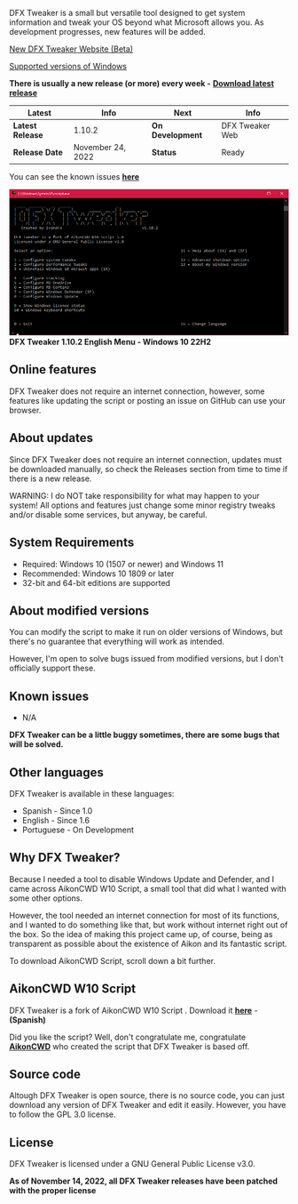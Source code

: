 DFX Tweaker is a small but versatile tool designed to get system information and tweak your OS beyond what Microsoft allows you. As development progresses, new features will be added.

[New DFX Tweaker Website (Beta)](https://ivandfx.github.io/DFXTweaker)

[Supported versions of Windows](https://github.com/ivandfx/DFXTweaker#system-requirements)

**There is usually a new release (or more) every week -** [**Download latest release**](https://github.com/ivandfx/DFXTweaker/releases/download/1.10.2/DFXTweaker1.10.2.vbs)

|Latest|Info|Next|Info|
|---|---|---|---|
|**Latest Release**|1.10.2|**On Development**|DFX Tweaker Web|
|**Release Date**|November 24, 2022|**Status**|Ready|

You can see the known issues [**here**](https://github.com/ivandfx/DFXTweaker#known-issues)

![](https://raw.githubusercontent.com/ivandfx/DFXTweaker/dfxtweakerweb/images/1.10.2en.png)
**DFX Tweaker 1.10.2 English Menu - Windows 10 22H2**

## Online features
DFX Tweaker does not require an internet connection, however, some features like updating the script or posting an issue on GitHub can use your browser.

## About updates
Since DFX Tweaker does not require an internet connection, updates must be downloaded manually, so check the Releases section from time to time if there is a new release.

WARNING: I do NOT take responsibility for what may happen to your system! All options and features just change some minor registry tweaks and/or disable some services, but anyway, be careful.

## System Requirements
- Required: Windows 10 (1507 or newer) and Windows 11
- Recommended: Windows 10 1809 or later
- 32-bit and 64-bit editions are supported

## About modified versions
You can modify the script to make it run on older versions of Windows, but there's no guarantee that everything will work as intended.

However, I'm open to solve bugs issued from modified versions, but I don't officially support these.

## Known issues
- N/A

**DFX Tweaker can be a little buggy sometimes, there are some bugs that will be solved.**

## Other languages
DFX Tweaker is available in these languages:
- Spanish - Since 1.0
- English - Since 1.6
- Portuguese - On Development

## Why DFX Tweaker?
Because I needed a tool to disable Windows Update and Defender, and I came across AikonCWD W10 Script, a small tool that did what I wanted with some other options.

However, the tool needed an internet connection for most of its functions, and I wanted to do something like that, but work without internet right out of the box. So the idea of making this project came up, of course, being as transparent as possible about the existence of Aikon and its fantastic script.

To download AikonCWD Script, scroll down a bit further.

## AikonCWD W10 Script
DFX Tweaker is a fork of AikonCWD W10 Script . Download it [**here**](https://github.com/aikoncwd/win10script) - **(Spanish)**

Did you like the script? Well, don't congratulate me, congratulate [**AikonCWD**](https://github.com/aikoncwd) who created the script that DFX Tweaker is based off.

## Source code
Altough DFX Tweaker is open source, there is no source code, you can just download any version of DFX Tweaker and edit it easily. However, you have to follow the GPL 3.0 license.

## License
DFX Tweaker is licensed under a GNU General Public License v3.0.

**As of November 14, 2022, all DFX Tweaker releases have been patched with the proper license**
